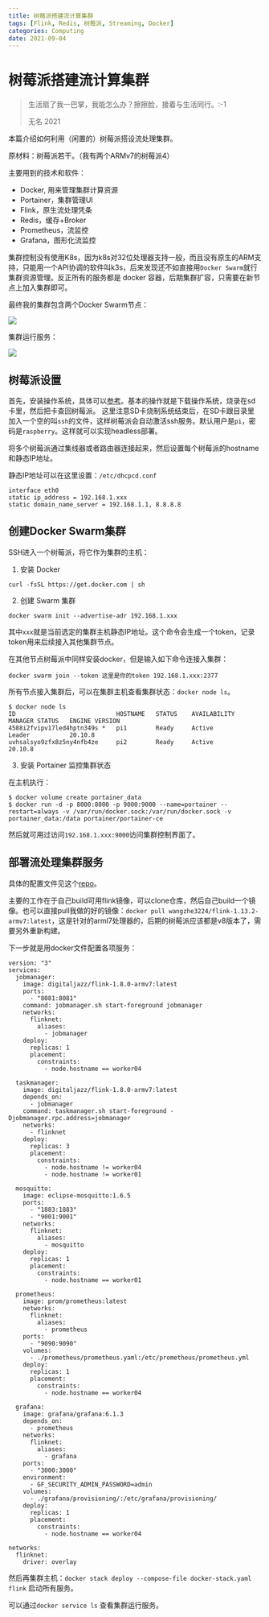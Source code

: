 ```yaml
---
title: 树莓派搭建流计算集群
tags: [Flink, Redis, 树莓派, Streaming, Docker]
categories: Computing
date: 2021-09-04
---
```


# 树莓派搭建流计算集群

> 生活扇了我一巴掌，我能怎么办？擦擦脸，接着与生活同行。:-1
> 
> 无名 2021

本篇介绍如何利用（闲置的）树莓派搭设流处理集群。

原材料：树莓派若干。（我有两个ARMv7的树莓派4）

主要用到的技术和软件：
- Docker, 用来管理集群计算资源
- Portainer，集群管理UI
- Flink，原生流处理凭条
- Redis，缓存+Broker
- Prometheus，流监控
- Grafana，图形化流监控

集群控制没有使用K8s，因为k8s对32位处理器支持一般，而且没有原生的ARM支持，只能用一个API协调的软件叫k3s，后来发现还不如直接用`Docker Swarm`就行集群资源管理。反正所有的服务都是 docker 容器，后期集群扩容，只需要在新节点上加入集群即可。

最终我的集群包含两个Docker Swarm节点：

![](https://i.imgur.com/qphWSv6.png)

集群运行服务：

![](https://i.imgur.com/evOfMHt.png)

## 树莓派设置

首先，安装操作系统，具体可以[参考](https://www.raspberrypi.org/documentation/computers/getting-started.html)。基本的操作就是下载操作系统，烧录在sd卡里，然后把卡查回树莓派。
这里注意SD卡烧制系统结束后，在SD卡跟目录里加入一个空的叫`ssh`的文件，这样树莓派会自动激活ssh服务。默认用户是`pi`，密码是`raspberry`。这样就可以实现headless部署。

将多个树莓派通过集线器或者路由器连接起来，然后设置每个树莓派的hostname和静态IP地址。

静态IP地址可以在这里设置：`/etc/dhcpcd.conf`

```
interface eth0
static ip_address = 192.168.1.xxx
static domain_name_server = 192.168.1.1, 8.8.8.8
```

## 创建Docker Swarm集群

SSH进入一个树莓派，将它作为集群的主机：

1. 安装 Docker

```
curl -fsSL https://get.docker.com | sh
```

2. 创建 Swarm 集群

```
docker swarm init --advertise-adr 192.168.1.xxx
```

其中`xxx`就是当前选定的集群主机静态IP地址。这个命令会生成一个token，记录token用来后续接入其他集群节点。

在其他节点树莓派中同样安装docker，但是输入如下命令连接入集群：

```
docker swarm join --token 这里是你的token 192.168.1.xxx:2377
```

所有节点接入集群后，可以在集群主机查看集群状态：`docker node ls`。

```
$ docker node ls
ID                            HOSTNAME   STATUS    AVAILABILITY   MANAGER STATUS   ENGINE VERSION
4588i2fvipv17led4hptn349s *   pi1        Ready     Active         Leader           20.10.8
uvhsalsyo9zfx8z5ny4nfb4ze     pi2        Ready     Active                          20.10.8
```

3. 安装 Portainer 监控集群状态

在主机执行：

```
$ docker volume create portainer_data
$ docker run -d -p 8000:8000 -p 9000:9000 --name=portainer --restart=always -v /var/run/docker.sock:/var/run/docker.sock -v portainer_data:/data portainer/portainer-ce
```

然后就可用过访问`192.168.1.xxx:9000`访问集群控制界面了。

## 部署流处理集群服务

具体的配置文件见这个[repo](https://github.com/wangzhe3224/flink-fog-cluster)。

主要的工作在于自己build可用flink镜像，可以clone仓库，然后自己build一个镜像。也可以直接pull我做的好的镜像：`docker pull wangzhe3224/flink-1.13.2-armv7:latest`，这是针对的arml7处理器的，后期的树莓派应该都是v8版本了，需要另外重新构建。

下一步就是用docker文件配置各项服务：

```yaml=
version: "3"
services:
  jobmanager:
    image: digitaljazz/flink-1.8.0-armv7:latest
    ports:
      - "8081:8081"
    command: jobmanager.sh start-foreground jobmanager
    networks:
      flinknet:
        aliases:
          - jobmanager
    deploy:
      replicas: 1
      placement:
        constraints:
          - node.hostname == worker04

  taskmanager:
    image: digitaljazz/flink-1.8.0-armv7:latest
    depends_on:
      - jobmanager
    command: taskmanager.sh start-foreground -Djobmanager.rpc.address=jobmanager
    networks:
      - flinknet
    deploy:
      replicas: 3
      placement:
        constraints:
          - node.hostname != worker04
          - node.hostname != worker01

  mosquitto:
    image: eclipse-mosquitto:1.6.5
    ports:
      - "1883:1883"
      - "9001:9001"
    networks:
      flinknet:
        aliases:
          - mosquitto
    deploy:
      replicas: 1
      placement:
        constraints:
          - node.hostname == worker01

  prometheus:
    image: prom/prometheus:latest
    networks:
      flinknet:
        aliases:
          - prometheus
    ports:
      - "9090:9090"
    volumes:
      - ./prometheus/prometheus.yaml:/etc/prometheus/prometheus.yml
    deploy:
      replicas: 1
      placement:
        constraints:
          - node.hostname == worker04

  grafana:
    image: grafana/grafana:6.1.3
    depends_on:
      - prometheus
    networks:
      flinknet:
        aliases:
          - grafana
    ports:
      - "3000:3000"
    environment:
      - GF_SECURITY_ADMIN_PASSWORD=admin
    volumes:
      - ./grafana/provisioning/:/etc/grafana/provisioning/
    deploy:
      replicas: 1
      placement:
        constraints:
          - node.hostname == worker04

networks:
  flinknet:
    driver: overlay
```

然后再集群主机：`docker stack deploy --compose-file docker-stack.yaml flink` 启动所有服务。

可以通过`docker service ls` 查看集群运行服务。
